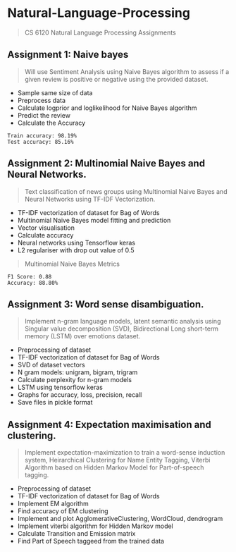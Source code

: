 # Natural-Language-Processing
> CS 6120 Natural Language Processing Assignments

## Assignment 1: Naive bayes
> Will use Sentiment Analysis using Naive Bayes algorithm to assess if a given review is positive or negative using the provided dataset.
- Sample same size of data
- Preprocess data
- Calculate logprior and loglikelihood for Naive Bayes algorithm
- Predict the review
- Calculate the Accuracy

```
Train accuracy: 98.19%
Test accuracy: 85.16%
```

## Assignment 2: Multinomial Naive Bayes and Neural Networks.
> Text classification of news groups using Multinomial Naive Bayes and Neural Networks using TF-IDF Vectorization.
- TF-IDF vectorization of dataset for Bag of Words 
- Multinomial Naive Bayes model fitting and prediction
- Vector visualisation
- Calculate accuracy
- Neural networks using Tensorflow keras
- L2 regulariser with drop out value of 0.5

> Multinomial Naive Bayes Metrics
```
F1 Score: 0.88
Accuracy: 88.80%
```

## Assignment 3: Word sense disambiguation.
> Implement n-gram language models, latent semantic analysis using Singular value decomposition (SVD), Bidirectional Long short-term memory (LSTM) over emotions dataset.
- Preprocessing of dataset
- TF-IDF vectorization of dataset for Bag of Words 
- SVD of dataset vectors
- N gram models: unigram, bigram, trigram
- Calculate perplexity for n-gram models
- LSTM using tensorflow keras
- Graphs for accuracy, loss, precision, recall
- Save files in pickle format

## Assignment 4: Expectation maximisation and clustering.
> Implement expectation-maximization to train a word-sense induction system, Heirarchical Clustering for Name Entity Tagging, Viterbi Algorithm based on Hidden Markov Model for Part-of-speech tagging.
- Preprocessing of dataset
- TF-IDF vectorization of dataset for Bag of Words 
- Implement EM algorithm
- Find accuracy of EM clustering
- Implement and plot AgglomerativeClustering, WordCloud, dendrogram
- Implement viterbi algorithm for Hidden Markov model
- Calculate Transition and Emission matrix
- Find Part of Speech taggeed from the trained data
